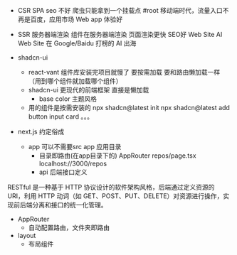 - CSR SPA  seo 不好  爬虫只能拿到一个挂载点 #root
    移动端时代，流量入口不再是百度，应用市场
    Web app 体验好

- SSR 服务器端渲染
    组件在服务器端渲染
    页面渲染更快 SEO好
    Web Site
    AI Web Site 在 Google/Baidu 打榜的
    AI 出海

- shadcn-ui
    - react-vant  组件库安装完项目就慢了
        要按需加载 要和路由懒加载一样（用到哪个组件就加载哪个组件）
    - shadcn-ui 更现代的前端框架
        直接是懒加载
        - base color 主题风格
    - 用的组件是按需安装的
        npx shadcn@latest init
        npx shadcn@latest add button input card 。。。

- next.js 约定俗成
    - app
        可以不需要src
        app 应用目录 
        - 目录即路由(在app目录下的) 
            AppRouter
            repos/page.tsx  localhost://3000/repos
        - api
            后端接口定义
            
RESTful 是一种基于 HTTP 协议设计的软件架构风格，后端通过定义资源的 URI，利用 HTTP 动词（如 GET、POST、PUT、DELETE）对资源进行操作，实现前后端分离和接口的统一化管理。

- AppRouter
    - 自动配置路由，文件夹即路由
- layout
    - 布局组件